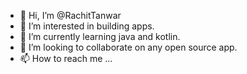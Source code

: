 - 👋 Hi, I’m @RachitTanwar
- 👀 I’m interested in building apps.
- 🌱 I’m currently learning java and kotlin.
- 💞️ I’m looking to collaborate on any open source app.
- 📫 How to reach me ...

<!---
RachitTanwar/RachitTanwar is a ✨ special ✨ repository because its `README.md` (this file) appears on your GitHub profile.
You can click the Preview link to take a look at your changes.
--->
